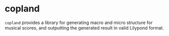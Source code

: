 # copland

`copland` provides a library for generating macro and micro structure for
musical scores, and outputting the generated result in valid Lilypond format.
